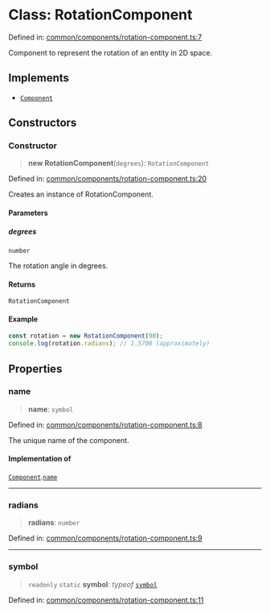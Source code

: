 # Class: RotationComponent

Defined in: [common/components/rotation-component.ts:7](https://github.com/Forge-Game-Engine/Forge/blob/7a38cd584d26e8fac97f61bf2359fb32ea34a7fc/src/common/components/rotation-component.ts#L7)

Component to represent the rotation of an entity in 2D space.

## Implements

- [`Component`](../interfaces/Component.md)

## Constructors

### Constructor

> **new RotationComponent**(`degrees`): `RotationComponent`

Defined in: [common/components/rotation-component.ts:20](https://github.com/Forge-Game-Engine/Forge/blob/7a38cd584d26e8fac97f61bf2359fb32ea34a7fc/src/common/components/rotation-component.ts#L20)

Creates an instance of RotationComponent.

#### Parameters

##### degrees

`number`

The rotation angle in degrees.

#### Returns

`RotationComponent`

#### Example

```ts
const rotation = new RotationComponent(90);
console.log(rotation.radians); // 1.5708 (approximately)
```

## Properties

### name

> **name**: `symbol`

Defined in: [common/components/rotation-component.ts:8](https://github.com/Forge-Game-Engine/Forge/blob/7a38cd584d26e8fac97f61bf2359fb32ea34a7fc/src/common/components/rotation-component.ts#L8)

The unique name of the component.

#### Implementation of

[`Component`](../interfaces/Component.md).[`name`](../interfaces/Component.md#name)

***

### radians

> **radians**: `number`

Defined in: [common/components/rotation-component.ts:9](https://github.com/Forge-Game-Engine/Forge/blob/7a38cd584d26e8fac97f61bf2359fb32ea34a7fc/src/common/components/rotation-component.ts#L9)

***

### symbol

> `readonly` `static` **symbol**: *typeof* [`symbol`](#symbol)

Defined in: [common/components/rotation-component.ts:11](https://github.com/Forge-Game-Engine/Forge/blob/7a38cd584d26e8fac97f61bf2359fb32ea34a7fc/src/common/components/rotation-component.ts#L11)
